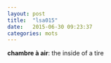 ```yaml
---
layout: post
title:  "lsa015"
date:   2015-06-30 09:23:37
categories: mots
---
```


**chambre à air**: the inside of a tire
